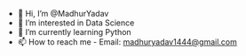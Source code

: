- 👋 Hi, I’m @MadhurYadav
- 👀 I’m interested in Data Science
- 🌱 I’m currently learning Python
- 📫 How to reach me - Email: madhuryadav1444@gmail.com

<!---
MadhurYadav/MadhurYadav is a ✨ special ✨ repository because its `README.md` (this file) appears on your GitHub profile.
You can click the Preview link to take a look at your changes.
--->
